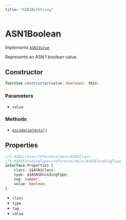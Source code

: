 ```yaml
---
title: "ASN1BitString"
---
```


# ASN1Boolean

_Implements [`ASN1Value`](/reference/main/ASN1Value)._

Represents an ASN.1 boolean value.

## Constructor

```ts
function constructor(value: boolean): this;
```

### Parameters

- `value`

### Methods

- [`encodeContents()`](/reference/main/ASN1Boolean/encodeContents)

## Properties

```ts
//$ ASN1Class=/reference/main/ASN1Class
//$ ASN1EncodingType=/reference/main/ASN1EncodingType
interface Properties {
	class: $$ASN1Class;
	type: $$ASN1EncodingType;
	tag: number;
	value: boolean;
}
```

- `class`
- `type`
- `tag`
- `value`
